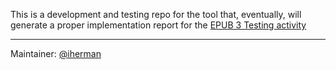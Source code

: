 This is a development and testing repo for the tool that, eventually, will generate a proper implementation report for the [EPUB 3 Testing activity](https://github.com/w3c/epub-tests/)


---

Maintainer: [@iherman](https://github.com/iherman)
